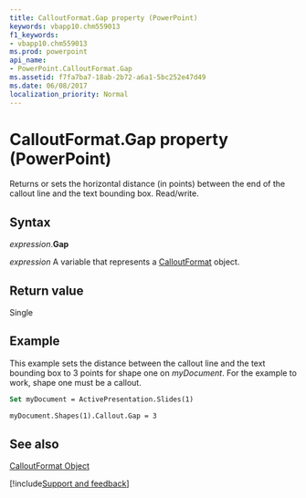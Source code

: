```yaml
---
title: CalloutFormat.Gap property (PowerPoint)
keywords: vbapp10.chm559013
f1_keywords:
- vbapp10.chm559013
ms.prod: powerpoint
api_name:
- PowerPoint.CalloutFormat.Gap
ms.assetid: f7fa7ba7-18ab-2b72-a6a1-5bc252e47d49
ms.date: 06/08/2017
localization_priority: Normal
---
```



# CalloutFormat.Gap property (PowerPoint)

Returns or sets the horizontal distance (in points) between the end of the callout line and the text bounding box. Read/write.


## Syntax

_expression_.**Gap**

_expression_ A variable that represents a [CalloutFormat](./PowerPoint.CalloutFormat.md) object.


## Return value

Single


## Example

This example sets the distance between the callout line and the text bounding box to 3 points for shape one on  _myDocument_. For the example to work, shape one must be a callout.


```vb
Set myDocument = ActivePresentation.Slides(1)

myDocument.Shapes(1).Callout.Gap = 3
```


## See also


[CalloutFormat Object](PowerPoint.CalloutFormat.md)

[!include[Support and feedback](~/includes/feedback-boilerplate.md)]